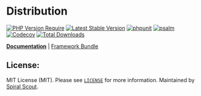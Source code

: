 # Distribution

[![PHP Version Require](https://poser.pugx.org/spiral/distribution/require/php)](https://packagist.org/packages/spiral/distribution)
[![Latest Stable Version](https://poser.pugx.org/spiral/distribution/v/stable)](https://packagist.org/packages/spiral/distribution)
[![phpunit](https://github.com/spiral/distribution/workflows/phpunit/badge.svg)](https://github.com/spiral/distribution/actions)
[![psalm](https://github.com/spiral/distribution/workflows/psalm/badge.svg)](https://github.com/spiral/distribution/actions)
[![Codecov](https://codecov.io/gh/spiral/distribution/branch/master/graph/badge.svg)](https://codecov.io/gh/spiral/distribution/)
[![Total Downloads](https://poser.pugx.org/spiral/distribution/downloads)](https://packagist.org/packages/spiral/distribution)

<b>[Documentation](https://spiral.dev/docs/component-distribution)</b> | [Framework Bundle](https://github.com/spiral/framework)

## License:

MIT License (MIT). Please see [`LICENSE`](./LICENSE) for more information. Maintained by [Spiral Scout](https://spiralscout.com).
